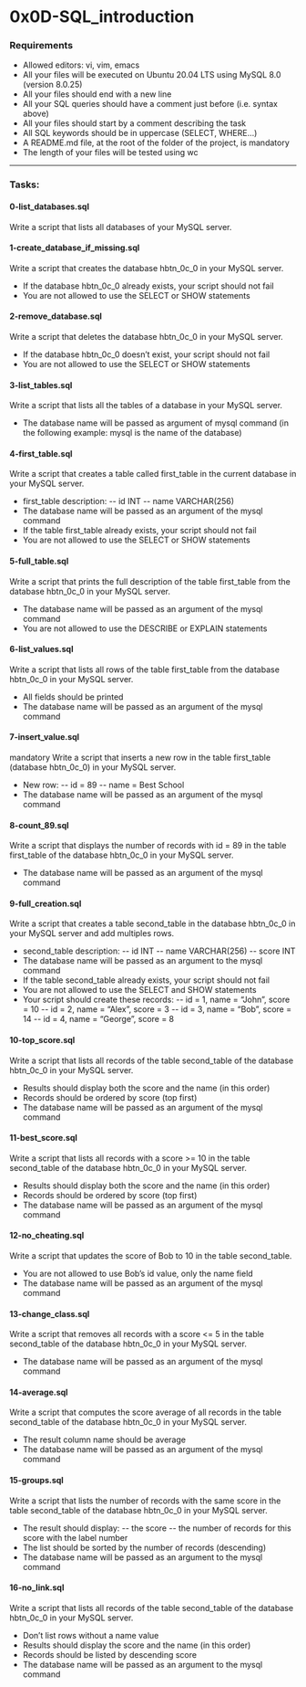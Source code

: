 # 0x0D-SQL_introduction

### Requirements
- Allowed editors: vi, vim, emacs
- All your files will be executed on Ubuntu 20.04 LTS using MySQL 8.0 (version 8.0.25)
- All your files should end with a new line
- All your SQL queries should have a comment just before (i.e. syntax above)
- All your files should start by a comment describing the task
- All SQL keywords should be in uppercase (SELECT, WHERE…)
- A README.md file, at the root of the folder of the project, is mandatory
- The length of your files will be tested using wc

---

### Tasks:

#### 0-list_databases.sql
Write a script that lists all databases of your MySQL server.

#### 1-create_database_if_missing.sql
Write a script that creates the database hbtn_0c_0 in your MySQL server.

- If the database hbtn_0c_0 already exists, your script should not fail
- You are not allowed to use the SELECT or SHOW statements

#### 2-remove_database.sql
Write a script that deletes the database hbtn_0c_0 in your MySQL server.

- If the database hbtn_0c_0 doesn’t exist, your script should not fail
- You are not allowed to use the SELECT or SHOW statements

#### 3-list_tables.sql
Write a script that lists all the tables of a database in your MySQL server.

- The database name will be passed as argument of mysql command (in the following example: mysql is the name of the database)

#### 4-first_table.sql
Write a script that creates a table called first_table in the current database in your MySQL server.

- first_table description:
-- id INT
-- name VARCHAR(256)
- The database name will be passed as an argument of the mysql command
- If the table first_table already exists, your script should not fail
- You are not allowed to use the SELECT or SHOW statements

#### 5-full_table.sql
Write a script that prints the full description of the table first_table from the database hbtn_0c_0 in your MySQL server.

- The database name will be passed as an argument of the mysql command
- You are not allowed to use the DESCRIBE or EXPLAIN statements

#### 6-list_values.sql
Write a script that lists all rows of the table first_table from the database hbtn_0c_0 in your MySQL server.

- All fields should be printed
- The database name will be passed as an argument of the mysql command

#### 7-insert_value.sql

mandatory
Write a script that inserts a new row in the table first_table (database hbtn_0c_0) in your MySQL server.

- New row:
-- id = 89
-- name = Best School
- The database name will be passed as an argument of the mysql command

#### 8-count_89.sql
Write a script that displays the number of records with id = 89 in the table first_table of the database hbtn_0c_0 in your MySQL server.

- The database name will be passed as an argument of the mysql command

#### 9-full_creation.sql
Write a script that creates a table second_table in the database hbtn_0c_0 in your MySQL server and add multiples rows.

- second_table description:
-- id INT
-- name VARCHAR(256)
-- score INT
- The database name will be passed as an argument to the mysql command
- If the table second_table already exists, your script should not fail
- You are not allowed to use the SELECT and SHOW statements
- Your script should create these records:
-- id = 1, name = “John”, score = 10
-- id = 2, name = “Alex”, score = 3
-- id = 3, name = “Bob”, score = 14
-- id = 4, name = “George”, score = 8

#### 10-top_score.sql
Write a script that lists all records of the table second_table of the database hbtn_0c_0 in your MySQL server.

- Results should display both the score and the name (in this order)
- Records should be ordered by score (top first)
- The database name will be passed as an argument of the mysql command

#### 11-best_score.sql
Write a script that lists all records with a score >= 10 in the table second_table of the database hbtn_0c_0 in your MySQL server.

- Results should display both the score and the name (in this order)
- Records should be ordered by score (top first)
- The database name will be passed as an argument of the mysql command

#### 12-no_cheating.sql
Write a script that updates the score of Bob to 10 in the table second_table.

- You are not allowed to use Bob’s id value, only the name field
- The database name will be passed as an argument of the mysql command

#### 13-change_class.sql
Write a script that removes all records with a score <= 5 in the table second_table of the database hbtn_0c_0 in your MySQL server.

- The database name will be passed as an argument of the mysql command

#### 14-average.sql
Write a script that computes the score average of all records in the table second_table of the database hbtn_0c_0 in your MySQL server.

- The result column name should be average
- The database name will be passed as an argument of the mysql command

#### 15-groups.sql
Write a script that lists the number of records with the same score in the table second_table of the database hbtn_0c_0 in your MySQL server.

- The result should display:
-- the score
-- the number of records for this score with the label number
- The list should be sorted by the number of records (descending)
- The database name will be passed as an argument to the mysql command

#### 16-no_link.sql
Write a script that lists all records of the table second_table of the database hbtn_0c_0 in your MySQL server.

- Don’t list rows without a name value
- Results should display the score and the name (in this order)
- Records should be listed by descending score
- The database name will be passed as an argument to the mysql command
